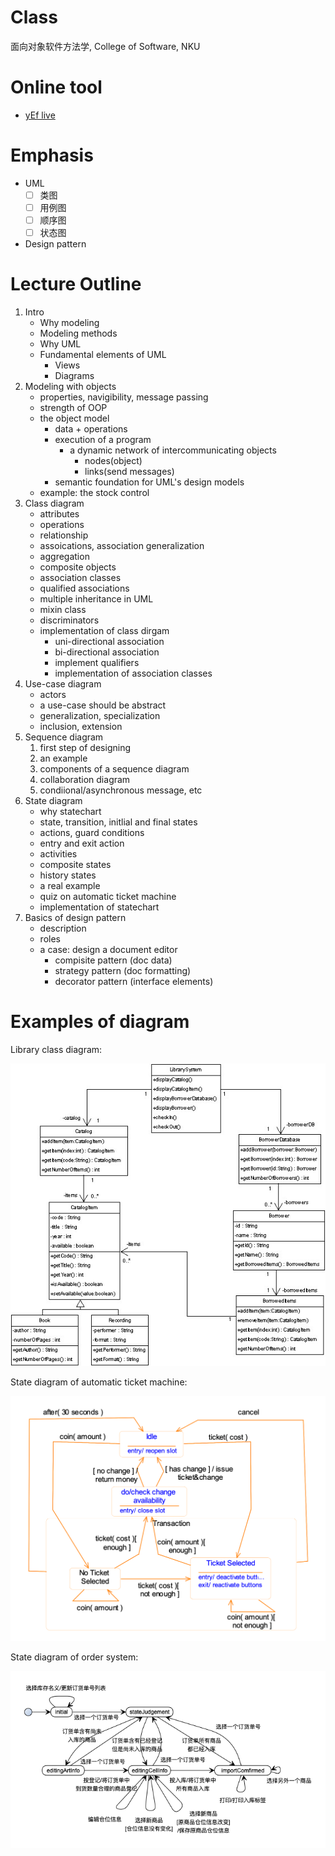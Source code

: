 # Class

面向对象软件方法学, College of Software, NKU

# Online tool

- [yEf live](https://www.yworks.com/yed-live/)

# Emphasis

- UML
  - [ ] 类图
  - [ ] 用例图
  - [ ] 顺序图
  - [ ] 状态图
- Design pattern

# Lecture Outline

1. Intro
   - Why modeling
   - Modeling methods
   - Why UML
   - Fundamental elements of UML
     - Views
     - Diagrams
2. Modeling with objects
   - properties, navigibility, message passing
   - strength of OOP
   - the object model
     - data + operations
     - execution of a program
       - a dynamic network of intercommunicating objects
         - nodes(object)
         - links(send messages)
     - semantic foundation for UML's design models
   - example: the stock control
3. Class diagram
   - attributes
   - operations
   - relationship
   - assoications, association generalization
   - aggregation
   - composite objects
   - association classes
   - qualified associations
   - multiple inheritance in UML
   - mixin class
   - discriminators
   - implementation of class dirgam
     - uni-directional association
     - bi-directional association
     - implement qualifiers
     - implementation of association classes
4. Use-case diagram
   - actors
   - a use-case should be abstract
   - generalization, specialization
   - inclusion, extension
5. Sequence diagram
   1. first step of designing
   2. an example
   3. components of a sequence diagram
   4. collaboration diagram
   5. condiional/asynchronous message, etc
6. State diagram
   - why statechart
   - state, transition, initlial and final states
   - actions, guard conditions
   - entry and exit action
   - activities
   - composite states
   - history states
   - a real example
   - quiz on automatic ticket machine
   - implementation of statechart
7. Basics of design pattern
   - description
   - roles
   - a case: design a document editor
     - compisite pattern (doc data)
     - strategy pattern (doc formatting)
     - decorator pattern (interface elements)

# Examples of diagram

Library class diagram:

![library](./.readme-imgs/library.jpg)

State diagram of automatic ticket machine:

![ticket machine](./Lectures/imgs/6.png)

State diagram of order system:

![order system](./.readme-imgs/jingling.png)
